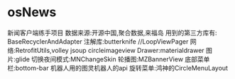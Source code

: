 # osNews
新闻客户端练手项目
数据来源:开源中国,聚合数据,来福岛
用到的第三方库有:
BaseRecyclerAndAdapter
注解库:butterknife
//LoopViewPager
网络:RetrofitUtils,volley
jsoup
circleimageview
Drawer:materialdrawer
图片:glide
切换夜间模式:MNChangeSkin
轮播图:MZBannerView
底部菜单栏:bottom-bar
机器人用的图灵机器人的api
旋转菜单:鸿神的CircleMenuLayout
